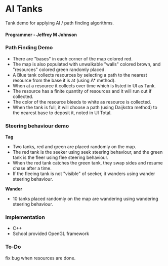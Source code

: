 # AI Tanks
Tank demo for applying AI / path finding algorithms.
#### Programmer - Jeffrey M Johnson ####
### Path Finding Demo ###
* There are "bases" in each corner of the map colored red.  
* The map is also populated with unwalkable "walls" colored brown, and "resources" colored green randomly placed.  
* A Blue tank collects resources by selecting a path to the nearest resource from the base it is at (using A* method).  
* When at a resource it collects over time which is listed in UI as Tank.  
* The resource has a finite quantity of resources and it will run out if collected.  
* The color of the resource bleeds to white as resource is collected.  
* When the tank is full, it will choose a path (using Daijkstra method) to the nearest base to deposit it, noted in UI Total.

### Steering behaviour demo ###
**Tag**
* Two tanks, red and green are placed randomly on the map.  
* The red tank is the seeker using seek steering behaviour, and the green tank is the fleer using flee steering behaviour.  
* When the red tank catches the green tank, they swap sides and resume chase after a time.  
* If the fleeing tank is not "visible" of seeker, it wanders using wander steering behaviour.

**Wander**
* 10 tanks placed randomly on the map are wandering using wandering steering behaviour.

### Implementation ###
* C++
* School provided OpenGL framework

### To-Do ###
fix bug when resources are done.

